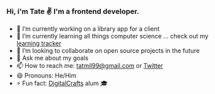 ### Hi, i'm Tate :v: I'm a frontend developer.

- 🔭 I’m currently working on a library app for a client
- 🌱 I’m currently learning all things computer science ... check out my [learning tracker](https://github.com/tatmil-99/cs-learning-tracker)
- 👯 I’m looking to collaborate on open source projects in the future
- 💬 Ask me about my goals 
- 📫 How to reach me: tatmil99@gmail.com or [Twitter](https://twitter.com/TatienM)
- 😄 Pronouns: He/Him
- ⚡ Fun fact: [DigitalCrafts](https://www.digitalcrafts.com/) alum :mortar_board: 
